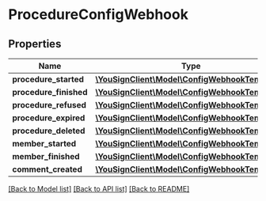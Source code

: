 # ProcedureConfigWebhook

## Properties
Name | Type | Description | Notes
------------ | ------------- | ------------- | -------------
**procedure_started** | [**\YouSignClient\Model\ConfigWebhookTemplate[]**](ConfigWebhookTemplate.md) |  | [optional] 
**procedure_finished** | [**\YouSignClient\Model\ConfigWebhookTemplate[]**](ConfigWebhookTemplate.md) |  | [optional] 
**procedure_refused** | [**\YouSignClient\Model\ConfigWebhookTemplate[]**](ConfigWebhookTemplate.md) |  | [optional] 
**procedure_expired** | [**\YouSignClient\Model\ConfigWebhookTemplate[]**](ConfigWebhookTemplate.md) |  | [optional] 
**procedure_deleted** | [**\YouSignClient\Model\ConfigWebhookTemplate[]**](ConfigWebhookTemplate.md) |  | [optional] 
**member_started** | [**\YouSignClient\Model\ConfigWebhookTemplate[]**](ConfigWebhookTemplate.md) |  | [optional] 
**member_finished** | [**\YouSignClient\Model\ConfigWebhookTemplate[]**](ConfigWebhookTemplate.md) |  | [optional] 
**comment_created** | [**\YouSignClient\Model\ConfigWebhookTemplate[]**](ConfigWebhookTemplate.md) |  | [optional] 

[[Back to Model list]](../README.md#documentation-for-models) [[Back to API list]](../README.md#documentation-for-api-endpoints) [[Back to README]](../README.md)

